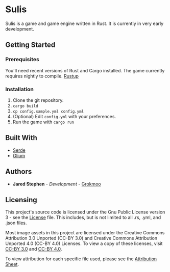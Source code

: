 # Sulis
Sulis is a game and game engine written in Rust.  It is currently in very early development.

## Getting Started

### Prerequisites
You'll need recent versions of Rust and Cargo installed.  The game currently requires nightly to compile.  [Rustup](https://www.rustup.rs/)

### Installation

1. Clone the git repository.
1. `cargo build`
1. `cp config.sample.yml config.yml`
1. (Optional) Edit `config.yml` with your preferences.
1. Run the game with `cargo run`

## Built With
* [Serde](https://serde.rs/)
* [Glium](https://github.com/glium/glium)

## Authors
* **Jared Stephen** - *Development* - [Grokmoo](https://github.com/Grokmoo)

## Licensing

This project's source code is licensed under the Gnu Public License version 3 - see the [License](docs/GPLv3-LICENSE) file.  This includes, but is not limited to all .rs, .yml, and .json files.

Most image assets in this project are licensed under the Creative Commons Attribution 3.0 Unported (CC-BY 3.0) and Creative Commons Attribution Unported 4.0 (CC-BY 4.0) Licenses.  To view a copy of these licenses, visit [CC-BY 3.0](http://creativecommons.org/licenses/by/3.0) and [CC-BY 4.0](http://creativecommons.org/licenses/by/4.0).

To view attribution for each specific file used, please see the [Attribution Sheet](docs/attribution.csv).
